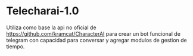 # Telecharai-1.0
Utiliza como base la api no oficial de https://github.com/kramcat/CharacterAI para crear un bot funcional de telegram con capacidad para conversar y agregar modulos de gestion de tiempo.
